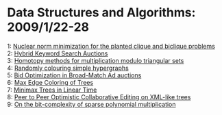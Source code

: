 # Data Structures and Algorithms: 2009/1/22-28  
1: [Nuclear norm minimization for the planted clique and biclique problems](https://doi.org/10.48550/arXiv.0901.3348)  
2: [Hybrid Keyword Search Auctions](https://doi.org/10.48550/arXiv.0807.2496)  
3: [Homotopy methods for multiplication modulo triangular sets](https://doi.org/10.48550/arXiv.0901.3657)  
4: [Randomly colouring simple hypergraphs](https://doi.org/10.48550/arXiv.0901.3699)  
5: [Bid Optimization in Broad-Match Ad auctions](https://doi.org/10.48550/arXiv.0901.3754)  
6: [Max Edge Coloring of Trees](https://doi.org/10.48550/arXiv.0901.4002)  
7: [Minimax Trees in Linear Time](https://doi.org/10.48550/arXiv.0812.2868)  
8: [Peer to Peer Optimistic Collaborative Editing on XML-like trees](https://doi.org/10.48550/arXiv.0901.4201)  
9: [On the bit-complexity of sparse polynomial multiplication](https://doi.org/10.48550/arXiv.0901.4323)  